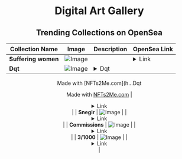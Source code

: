 <div align="center">

# Digital Art Gallery

## Trending Collections on OpenSea

| Collection Name                       | Image                                                                                     | Description                       | OpenSea Link                                                                                          |
|---------------------------------------|-------------------------------------------------------------------------------------------|-----------------------------------|--------------------------------------------------------------------------------------------------------|
| **Suffering women** | ![Image](https://i.seadn.io/s/raw/files/c5ea0513ff3641cd7d8e72bcaa43e256.jpg?w=500&auto=format?w=200&auto=format) |  | <details><summary>Link</summary>[Suffering women](https://opensea.io/collection/suffering-women)</details> |
| **Dqt** | ![Image](https://i.seadn.io/s/raw/files/b7d389c8ce3e08914b128c3e9a32990a.jpg?w=500&auto=format?w=200&auto=format) | <details><summary>Dqt

Made with [NFTs2Me.com](h...</summary>Dqt

Made with [NFTs2Me.com](https://nfts2me.com/)</details> | <details><summary>Link</summary>[Dqt](https://opensea.io/collection/dqt-2)</details> |
| **Snegir** | ![Image](https://i.seadn.io/s/raw/files/d26a88ba7db495137c6d6c2e946e4f59.jpg?w=500&auto=format?w=200&auto=format) |  | <details><summary>Link</summary>[Snegir](https://opensea.io/collection/snegir-1)</details> |
| **Commissions** | ![Image](https://i.seadn.io/s/raw/files/bef6973c47952591f5ee186125e86365.jpg?w=500&auto=format?w=200&auto=format) |  | <details><summary>Link</summary>[Commissions](https://opensea.io/collection/commissions-11)</details> |
| **3/1000** | ![Image](https://i.seadn.io/s/raw/files/d12034c53a6f06e661c8034b17420fdc.jpg?w=500&auto=format?w=200&auto=format) |  | <details><summary>Link</summary>[3/1000](https://opensea.io/collection/3-1000-1)</details> |

</div>